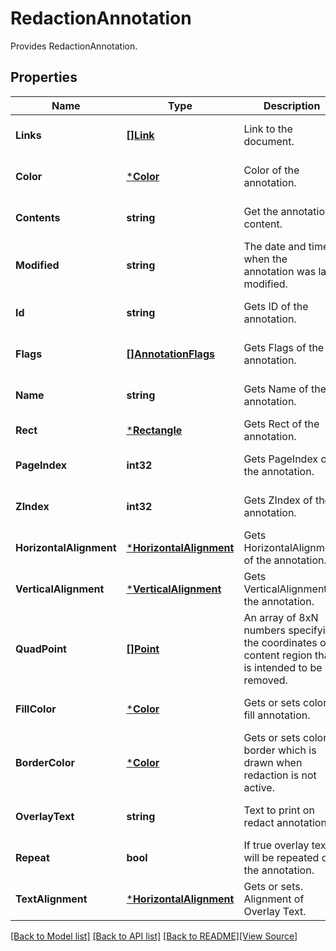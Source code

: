 # RedactionAnnotation
Provides RedactionAnnotation.

## Properties
Name | Type | Description | Notes
------------ | ------------- | ------------- | -------------
**Links** | [**[]Link**](Link.md) | Link to the document. | [optional] [default to null]
**Color** | [***Color**](Color.md) | Color of the annotation. | [optional] [default to null]
**Contents** | **string** | Get the annotation content. | [optional] [default to null]
**Modified** | **string** | The date and time when the annotation was last modified. | [optional] [default to null]
**Id** | **string** | Gets ID of the annotation. | [optional] [default to null]
**Flags** | [**[]AnnotationFlags**](AnnotationFlags.md) | Gets Flags of the annotation. | [optional] [default to null]
**Name** | **string** | Gets Name of the annotation. | [optional] [default to null]
**Rect** | [***Rectangle**](Rectangle.md) | Gets Rect of the annotation. | [default to null]
**PageIndex** | **int32** | Gets PageIndex of the annotation. | [optional] [default to null]
**ZIndex** | **int32** | Gets ZIndex of the annotation. | [optional] [default to null]
**HorizontalAlignment** | [***HorizontalAlignment**](HorizontalAlignment.md) | Gets HorizontalAlignment of the annotation. | [optional] [default to null]
**VerticalAlignment** | [***VerticalAlignment**](VerticalAlignment.md) | Gets VerticalAlignment of the annotation. | [optional] [default to null]
**QuadPoint** | [**[]Point**](Point.md) | An array of 8xN numbers specifying the coordinates of content region that is intended to be removed.  | [optional] [default to null]
**FillColor** | [***Color**](Color.md) | Gets or sets color to fill annotation. | [optional] [default to null]
**BorderColor** | [***Color**](Color.md) | Gets or sets color of border which is drawn when redaction is not active. | [optional] [default to null]
**OverlayText** | **string** | Text to print on redact annotation. | [optional] [default to null]
**Repeat** | **bool** | If true overlay text will be repeated on the annotation.  | [optional] [default to null]
**TextAlignment** | [***HorizontalAlignment**](HorizontalAlignment.md) | Gets or sets. Alignment of Overlay Text. | [optional] [default to null]

[[Back to Model list]](../README.md#documentation-for-models) [[Back to API list]](../README.md#documentation-for-api-endpoints) [[Back to README]](../README.md)[[View Source]](../redaction_annotation.go)


